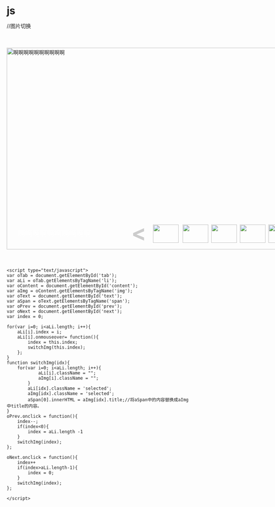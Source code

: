 # js

//图片切换

<!DOCTYPE html>
<html lang="en">
<head>
	<meta charset="UTF-8">
	<title>Document</title>
	<link rel="stylesheet" href="index.css">
</head>
<style>
	*{
	margin: 0;
	padding: 0;
}
	ul{
		list-style: none;
	}
	#container{
		width: 1000px;
		height: 550px; 
		margin: 50px auto;
		overflow: hidden;
		position: relative;
	}
	#content img{
		display: none;
		width: 1000px;
		height: 550px;
	}
	#content img:hover{
		opacity: 0.9;
	}
	#content .selected{
		display: block;
	}
	#tab .selected{
		border: 3px solid #fff;
		margin: 0 5px 0 0 ;
	}
	#tab{
		right: 55px;
		bottom: 15px;
		position: absolute;
		z-index: 1;
	}
	#tab li{
		float: left;
		width: 70px;
		height: 50px;
		margin-right: 5px;
		margin: 3px 5px 3px 3px;
	}
	#tab img{
		width: 70px;
		height: 50px;
	}
	#text span{
		display: none;
	}
	#text .selected{
		display: block;
	}
	#text{
		position: absolute;
		left: 30px;
		bottom: 30px;
		z-index: 1;
		color: #fff;
		font-size: 20px;
	}
	#prev,#next{
		position: absolute;
		color: #ccc;
		font-size: 60px;
		font-weight: bold;
		cursor: pointer;
		bottom: 10px;
	}
	#prev{
		left: 340px;	
	}
	#prev:hover,#next:hover{
		color: #fff;
	}
	#next{
		right: 10px;
	}

	
</style>
<body>
	<div id="container">
		<ul id="tab">
			<li class="selected"><img src="img/1.jpg"></li>
			<li><img src="img/2.jpg"></li>
			<li><img src="img/3.jpg"></li>
			<li><img src="img/4.jpg"></li>
			<li><img src="img/5.jpg"></li>
			<li><img src="img/6.jpg"></li>
			<li><img src="img/7.jpg"></li>
		</ul>
		<div id="content">
			<div id="text"> 
				<span class="selected">啊啊啊啊啊啊啊啊啊啊</span>
			</div>
			<div>
				<img src="img/1.jpg" class="selected" title="啊啊啊啊啊啊啊啊啊啊">
				<img src="img/2.jpg" title="哈哈哈哈哈哈哈哈哈哈">
				<img src="img/3.jpg" title="嘿嘿嘿嘿嘿嘿嘿嘿嘿嘿">
				<img src="img/4.jpg" title="呀呀呀呀呀呀呀呀呀呀">
				<img src="img/5.jpg" title="嘻嘻嘻嘻嘻嘻嘻嘻嘻嘻">
				<img src="img/6.jpg" title="吼吼吼吼吼吼吼吼吼吼">
				<img src="img/7.jpg" title="哼哼哼哼哼哼哼哼哼哼">
			</div>
			<div id="arrow">
			<span id="prev">&lt;</span>
			<span id="next">&gt;</span>
			</div>
		</div>
	</div>
		

	<script type="text/javascript">
	var oTab = document.getElementById('tab');
	var aLi = oTab.getElementsByTagName('li');
	var oContent = document.getElementById('content');
	var aImg = oContent.getElementsByTagName('img');
	var oText = document.getElementById('text');
	var aSpan = oText.getElementsByTagName('span');
	var oPrev = document.getElementById('prev');
	var oNext = document.getElementById('next'); 
	var index = 0;

	for(var i=0; i<aLi.length; i++){
		aLi[i].index = i;
		aLi[i].onmouseover= function(){
			index = this.index;
			switchImg(this.index);
		};
	}
	function switchImg(idx){
		for(var i=0; i<aLi.length; i++){
				aLi[i].className = "";
				aImg[i].className = "";
			}
			aLi[idx].className = 'selected';
			aImg[idx].className = 'selected';
			aSpan[0].innerHTML = aImg[idx].title;//将aSpan中的内容替换成aImg中title的内容。
	}
	oPrev.onclick = function(){
		index--;
		if(index<0){
			index = aLi.length -1
		}
		switchImg(index);
	};

	oNext.onclick = function(){
		index++
		if(index>aLi.length-1){
			index = 0;
		}
		switchImg(index);
	};

	</script>
</body>
</html>

